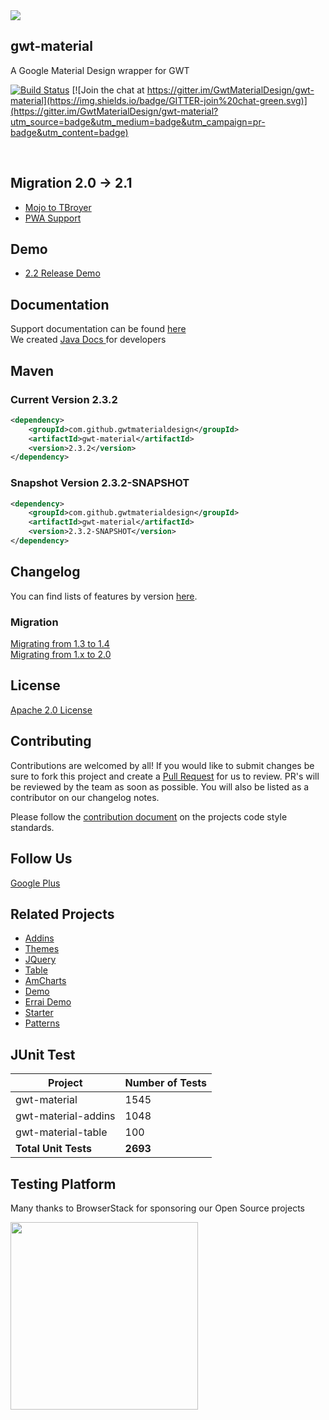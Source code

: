 <img src="https://avatars2.githubusercontent.com/u/11755403?s=100&v=4" />
<h2>gwt-material</h2>
<p>A Google Material Design wrapper for GWT</p>

[![Build Status](https://travis-ci.org/GwtMaterialDesign/gwt-material.svg?branch=master)](https://travis-ci.org/GwtMaterialDesign/gwt-material) [![Join the chat at https://gitter.im/GwtMaterialDesign/gwt-material](https://img.shields.io/badge/GITTER-join%20chat-green.svg)](https://gitter.im/GwtMaterialDesign/gwt-material?utm_source=badge&utm_medium=badge&utm_campaign=pr-badge&utm_content=badge)

<br/>

## Migration 2.0 -> 2.1
- [Mojo to TBroyer](https://github.com/GwtMaterialDesign/gwt-material/wiki/Migrating-from-Mojo-GWT-Maven-Plugin-to-TBroyer)
- [PWA Support](https://github.com/GwtMaterialDesign/gwt-material/wiki/PWA-:-Service-Worker-Automation)

## Demo
* [2.2 Release Demo](https://gwtmaterialdesign.github.io/gmd-core-demo/)

## Documentation
Support documentation can be found [here](https://github.com/GwtMaterialDesign/gwt-material/wiki) <br/>
We created <a href="http://gwtmaterialdesign.github.io/gwt-material-demo/apidocs" > Java Docs </a> for developers


## Maven
### Current Version 2.3.2
```xml
<dependency>
    <groupId>com.github.gwtmaterialdesign</groupId>
    <artifactId>gwt-material</artifactId>
    <version>2.3.2</version>
</dependency>
```
### Snapshot Version 2.3.2-SNAPSHOT
```xml
<dependency>
    <groupId>com.github.gwtmaterialdesign</groupId>
    <artifactId>gwt-material</artifactId>
    <version>2.3.2-SNAPSHOT</version>
</dependency>
```

## Changelog
You can find lists of features by version <a href="https://github.com/GwtMaterialDesign/gwt-material/wiki/Changelog">here</a>.

### Migration
[Migrating from 1.3 to 1.4](https://github.com/GwtMaterialDesign/gwt-material/wiki/Migrating-from-1.3-to-1.4) <br/>
[Migrating from 1.x to 2.0](https://github.com/GwtMaterialDesign/gwt-material/wiki/2.0-API-Changes)

## License
[Apache 2.0 License](https://github.com/GwtMaterialDesign/gwt-material/blob/master/LICENSE)

## Contributing
Contributions are welcomed by all! If you would like to submit changes be sure to fork this project and create a [Pull Request](https://yangsu.github.io/pull-request-tutorial/) for us to review. PR's will be reviewed by the team as soon as possible. You will also be listed as a contributor on our changelog notes.

Please follow the [contribution document](https://github.com/GwtMaterialDesign/gwt-material/wiki/Contributing) on the projects code style standards.

## Follow Us
<a href="https://plus.google.com/u/0/communities/108005250093449814286"> Google Plus</a>

## Related Projects
<ul>
 <li><a href="https://github.com/GwtMaterialDesign/gwt-material-addins" >Addins</a></li>
 <li><a href="https://github.com/GwtMaterialDesign/gwt-material-themes" >Themes</a></li>
 <li><a href="https://github.com/GwtMaterialDesign/gwt-material-jquery" >JQuery</a></li>
 <li><a href="https://github.com/GwtMaterialDesign/gwt-material-table" >Table</a></li>
 <li><a href="https://github.com/GwtMaterialDesign/gwt-material-amcharts" >AmCharts</a></li>
 <li><a href="https://github.com/GwtMaterialDesign/gwt-material-demo" >Demo</a></li>
 <li><a href="https://github.com/GwtMaterialDesign/gwt-material-demo-errai" >Errai Demo</a></li>
 <li><a href="https://github.com/GwtMaterialDesign/gwt-material-template" >Starter</a></li>
 <li><a href="https://github.com/GwtMaterialDesign/gwt-material-patterns" >Patterns</a></li>
</ul>

## JUnit Test

| Project | Number of Tests |
| --- | --- | 
| gwt-material | 1545 |
| gwt-material-addins | 1048 |
| gwt-material-table | 100 |
| **Total Unit Tests** | **2693** |

## Testing Platform
<p>Many thanks to BrowserStack for sponsoring our Open Source projects</p>
<a href="https://www.browserstack.com/" target="_blank">
<img width="300px" src="https://www.browserstack.com/images/layout/browserstack-logo-600x315.png"/>
</a>
